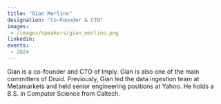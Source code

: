 ```yaml
---
title: "Gian Merlino"
designation: "Co-Founder & CTO"
images:
 - /images/speakers/gian_merlino.png
linkedin: 
events:
 - 2024
---
```


Gian is a co-founder and CTO of Imply. Gian is also one of the main committers of Druid. Previously, Gian led the data ingestion team at Metamarkets and held senior engineering positions at Yahoo. He holds a B.S. in Computer Science from Caltech.